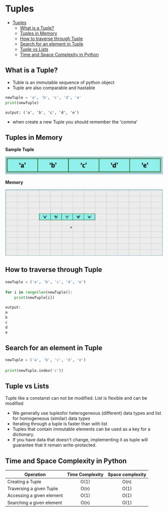 # Tuples
- [Tuples](#tuples)
  - [What is a Tuple?](#what-is-a-tuple)
  - [Tuples in Memory](#tuples-in-memory)
  - [How to traverse through Tuple](#how-to-traverse-through-tuple)
  - [Search for an element in Tuple](#search-for-an-element-in-tuple)
  - [Tuple vs Lists](#tuple-vs-lists)
  - [Time and Space Complexity in Python](#time-and-space-complexity-in-python)

## What is a Tuple?
- Tuble is an immutable sequence of python object
- Tuple are also comparable and hastable

```python
newTuple = 'a', 'b', 'c', 'd', 'e'
print(newTuple)
```
```
output: ('a', 'b', 'c', 'd', 'e')
```
- when create a new Tuple you should remember the 'comma'
  
## Tuples in Memory
**Sample Tuple**

![Memory](memory.png)


**Memory**

![local](sample.png)
## How to traverse through Tuple

```python
newTuple = ('a', 'b', 'c', 'd', 'e')

for i in range(len(newTuple)):
    print(newTuple[i])
```
```
output:
a
b
c
d
e
```

## Search for an element in Tuple
```python
newTuple = ('a', 'b', 'c', 'd', 'e')

print(newTuple.index('c'))
```

## Tuple vs Lists
Tuple like a constanst can not be modified. List is flexible and can be modified
- We generally use tuplesfor heterogeneous (different) data types and list for homogeneous (similar) data types
- Iterating through a tuple is faster than with list
- Tuples that contain immutable elements can be used as a key for a dictionary.
- If you have data that doesn't change, implementing it as tuple will guarantee that it remain write-protected.
## Time and Space Complexity in Python 
|Operation| Time Complexity| Space complexity|
|----|:------:|:-------:|
|Creating a Tuple| O(1) | O(n)|
|Traversing a given Tuple| O(n) | O(1)|
|Accessing a given element| O(1)| O(1)|
|Searching a given element| O(n) | O(1)|